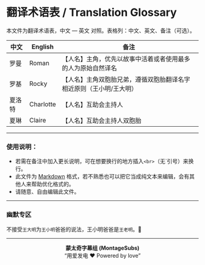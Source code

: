# 翻译术语表 / Translation Glossary

本文件为翻译术语表，中文 — 英文 对照。表格列：中文、英文、备注（可选）。

| 中文 | English | 备注 |
| --- | --- | --- |
| 罗曼 | Roman | 【人名】主角，优先以故事中活着或者使用最多的人为原始自然译名 |
| 罗基 | Rocky | 【人名】主角双胞胎兄弟，遵循双胞胎翻译名字相近原则（王小明/王大明） |
| 夏洛特 | Charlotte | 【人名】互助会主持人 |
| 夏琳 | Claire | 【人名】互助会主持人双胞胎 |

---

### 使用说明：
- 若需在备注中加入更长说明，可在想要换行的地方插入`<br>`（无`引号）来换行。
- 此文件为 [Markdown](https://zh.wikipedia.org/wiki/Markdown) 格式，若不熟悉也可以把它当成纯文本来编辑，会有其他人来帮助优化格式的。
- 请随意、自由编辑此文件。

















---

### 幽默专区

不接受`王大明`为`王小明`爸爸的说法，王小明爸爸是`王老明`。🤣

---

<div align="center">

**蒙太奇字幕组 (MontageSubs)**  
“用爱发电 ❤️ Powered by love”

</div>
